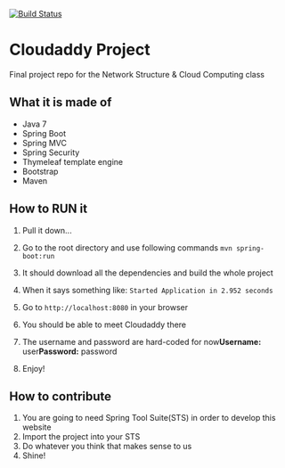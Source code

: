 [![Build Status](https://travis-ci.org/cloudaddy/cloudaddys-project.svg?branch=master)](https://travis-ci.org/cloudaddy/cloudaddys-project)

Cloudaddy Project
=================

Final project repo for the Network Structure &amp; Cloud Computing class

What it is made of
------------------

-	Java 7
-	Spring Boot
-	Spring MVC
-	Spring Security
-	Thymeleaf template engine
-	Bootstrap
-	Maven

How to RUN it
-------------

1.	Pull it down...
2.	Go to the root directory and use following commands `mvn spring-boot:run`

3.	It should download all the dependencies and build the whole project

4.	When it says something like: `Started Application in 2.952 seconds`

5.	Go to `http://localhost:8080` in your browser

6.	You should be able to meet Cloudaddy there

7.	The username and password are hard-coded for now**Username:** user**Password:** password

8.	Enjoy!

How to contribute
-----------------

1.	You are going to need Spring Tool Suite(STS) in order to develop this website
2.	Import the project into your STS
3.	Do whatever you think that makes sense to us
4.	Shine!

